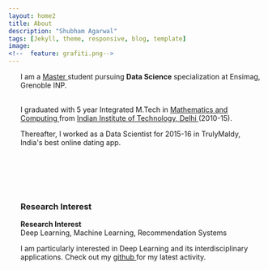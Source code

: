 ```yaml
---
layout: home2
title: About
description: "Shubham Agarwal"
tags: [Jekyll, theme, responsive, blog, template]
image:
<!--  feature: grafiti.png-->
---
```


<section>

<ul>

I am a <a href="http://msiam.imag.fr">Master </a> student pursuing <strong>Data Science</strong> specialization at Ensimag, Grenoble INP. 


<br />
I graduated with 5 year Integrated M.Tech in <a href="http://maths.iitd.ac.in/">Mathematics and Computing </a> from <a href="http://www.iitd.ac.in/">Indian Institute of Technology, Delhi </a> (2010-15).
<br />

Thereafter, I worked as a Data Scientist for 2015-16 in TrulyMaldy, India's best online dating app.
<br />
<br />
<br />
<br />
<br />
<br />

### Research Interest
<strong>Research Interest</strong>
<br />
Deep Learning, Machine Learning, Recommendation Systems
<br />

I am particularly interested in Deep Learning and its interdisciplinary applications. Check out my <a href="https://github.com/shubhamagarwal92">github </a> for my latest activity. 
</ul>

</section>




